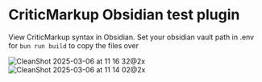 # CriticMarkup Obsidian test plugin
View CriticMarkup syntax in Obsidian.
Set your obsidian vault path in .env for `bun run build` to copy the files over

![CleanShot 2025-03-06 at 11 16 32@2x](https://github.com/user-attachments/assets/f022d32f-2188-4544-adaa-236b0a68b156)
![CleanShot 2025-03-06 at 11 14 02@2x](https://github.com/user-attachments/assets/08ef3305-42c3-455c-90b5-54632f818557)


